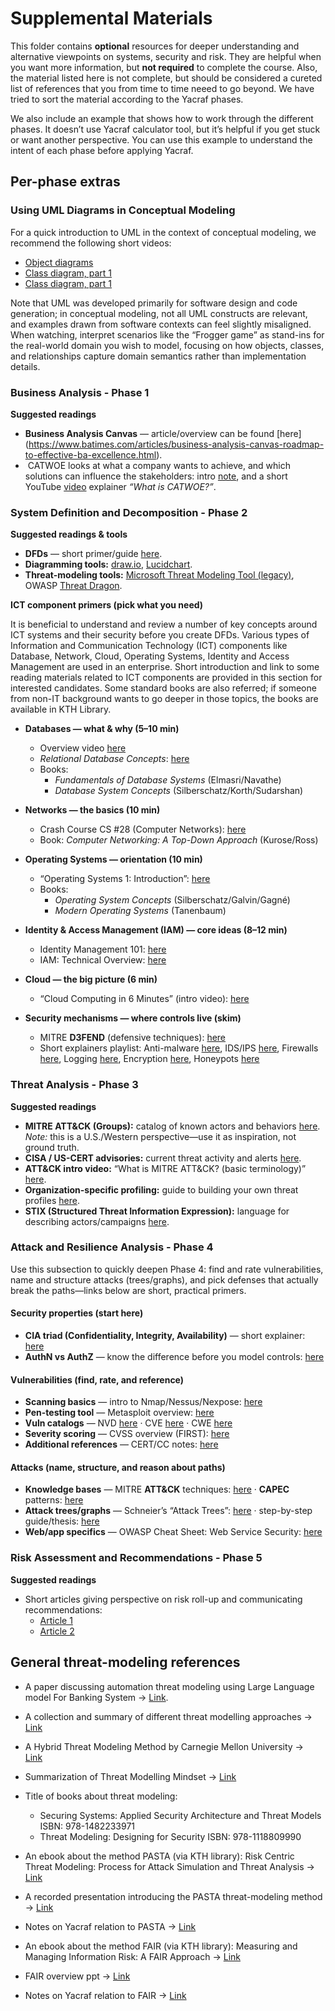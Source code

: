 # Supplemental Materials

This folder contains **optional** resources for deeper understanding and alternative viewpoints on systems, security and risk. They are helpful when you want more information, but **not required** to complete the course. Also, the material listed here is not complete, but should be considered a cureted list of references that you from time to time neeed to go beyond. We have tried to sort the material according to the Yacraf phases.  

We also include an example that shows how to work through the different phases. It doesn’t use Yacraf calculator tool, but it’s helpful if you get stuck or want another perspective. You can use this example to understand the intent of each phase before applying Yacraf.


## Per-phase extras

### Using UML Diagrams in Conceptual Modeling

For a quick introduction to UML in the context of conceptual modeling, we recommend the following short videos:

-  [Object diagrams](https://www.youtube.com/watch?v=OkxNKOAcOC0)
-  [Class diagram, part 1](https://www.youtube.com/watch?v=enx416yT55M)
-  [Class diagram, part 1](https://www.youtube.com/watch?v=KtCQDKZ64sY&pp=QAA%3D)

Note that UML was developed primarily for software design and code generation; in conceptual modeling, not all UML constructs are relevant, and examples drawn from software contexts can feel slightly misaligned. When watching, interpret scenarios like the “Frogger game” as stand-ins for the real-world domain you wish to model, focusing on how objects, classes, and relationships capture domain semantics rather than implementation details.

### Business Analysis - Phase 1 
**Suggested readings**
- **Business Analysis Canvas** — article/overview can be found [here] (https://www.batimes.com/articles/business-analysis-canvas-roadmap-to-effective-ba-excellence.html).
-  CATWOE looks at what a company wants to achieve, and which solutions can influence the stakeholders: intro [note](https://www.toolshero.com/problem-solving/catwoe-analysis/), and a short YouTube [video](https://www.youtube.com/watch?v=lvQYLIzE9gE) explainer *“What is CATWOE?”*.

### System Definition and Decomposition - Phase 2

**Suggested readings & tools**
- **DFDs** — short primer/guide [here](https://www.lucidchart.com/pages/data-flow-diagram).
- **Diagramming tools:** [draw.io](https://www.drawio.com/), [Lucidchart](https://www.lucidchart.com/pages).  
- **Threat-modeling tools:** [Microsoft Threat Modeling Tool (legacy)](https://docs.microsoft.com/en-us/azure/security/azure-security-threat-modeling-tool), OWASP [Threat Dragon](https://www.threatdragon.com/).

**ICT component primers (pick what you need)**

It is beneficial to understand and review a number of key concepts around ICT systems and their security before you create DFDs. Various types of Information and Communication Technology (ICT) components like Database, Network, Cloud, Operating Systems, Identity and Access Management are used in an enterprise. Short introduction and link to some reading materials related to ICT components are provided in this section for interested candidates. Some standard books are also referred; if someone from non-IT background wants to go deeper in those topics, the books are available in KTH Library. 


- **Databases — what & why (5–10 min)**
  - Overview video [here](https://www.youtube.com/watch?v=Tk1t3WKK-ZY)
  - *Relational Database Concepts*: [here](https://www.youtube.com/watch?v=NvrpuBAMddw)
  - Books: 
    - *Fundamentals of Database Systems* (Elmasri/Navathe) 
    - *Database System Concepts* (Silberschatz/Korth/Sudarshan)

- **Networks — the basics (10 min)**
  - Crash Course CS #28 (Computer Networks): [here](https://www.youtube.com/watch?v=3QhU9jd03a0)
  - Book: *Computer Networking: A Top-Down Approach* (Kurose/Ross)

- **Operating Systems — orientation (10 min)**
  - “Operating Systems 1: Introduction”: [here](https://www.youtube.com/watch?v=5AjReRMoG3Y)
  - Books: 
    - *Operating System Concepts* (Silberschatz/Galvin/Gagné)
    - *Modern Operating Systems* (Tanenbaum) 

- **Identity & Access Management (IAM) — core ideas (8–12 min)**
  - Identity Management 101: [here](https://www.youtube.com/watch?v=bBH-bZbnL5Q)
  - IAM: Technical Overview: [here](https://www.youtube.com/watch?v=Tcvsefz5DmA)

- **Cloud — the big picture (6 min)**
  - “Cloud Computing in 6 Minutes” (intro video): [here](https://www.youtube.com/watch?v=M988_fsOSWo)

- **Security mechanisms — where controls live (skim)**
  - MITRE **D3FEND** (defensive techniques): [here](https://d3fend.mitre.org/)
  - Short explainers playlist: Anti-malware [here](https://www.youtube.com/watch?v=2HWediIfbvs), IDS/IPS [here](https://www.youtube.com/watch?v=hEgWPWIuq_s), Firewalls [here](https://www.youtube.com/watch?v=mDKKqPxMpb0), Logging [here](https://www.youtube.com/watch?v=uHEMxTi4YLM), Encryption [here](https://www.youtube.com/watch?v=37zZId-DNlo), Honeypots [here](https://www.youtube.com/watch?v=1PTw-uy6LA0)



### Threat Analysis - Phase 3
**Suggested readings**
- **MITRE ATT&CK (Groups):** catalog of known actors and behaviors [here](https://attack.mitre.org/groups/).  
  *Note:* this is a U.S./Western perspective—use it as inspiration, not ground truth.
- **CISA / US-CERT advisories:** current threat activity and alerts [here](https://www.us-cert.gov).
- **ATT&CK intro video:** “What is MITRE ATT&CK? (basic terminology)” [here](https://www.youtube.com/watch?v=bK5eFF-HgC4&feature=emb_title).
- **Organization-specific profiling:** guide to building your own threat profiles [here](https://www.sans.org/reading-room/whitepapers/threats/creating-threat-profile-organization-35492).
- **STIX (Structured Threat Information Expression):** language for describing actors/campaigns [here](https://oasis-open.github.io/cti-documentation/stix/intro).

### Attack and Resilience Analysis - Phase 4
Use this subsection to quickly deepen Phase 4: find and rate vulnerabilities, name and structure attacks (trees/graphs), and pick defenses that actually break the paths—links below are short, practical primers.

#### Security properties (start here)
- **CIA triad (Confidentiality, Integrity, Availability)** — short explainer: [here](https://www.youtube.com/watch?v=j8FT9WqmuDY)
- **AuthN vs AuthZ** — know the difference before you model controls: [here](https://www.youtube.com/watch?v=u6-sUkoAQ9w)

#### Vulnerabilities (find, rate, and reference)
- **Scanning basics** — intro to Nmap/Nessus/Nexpose: [here](https://www.youtube.com/watch?v=37zZId-DNlo)
- **Pen-testing tool** — Metasploit overview: [here](https://www.metasploit.com/)
- **Vuln catalogs** — NVD [here](https://nvd.nist.gov/) · CVE [here](https://www.cve.org/) · CWE [here](https://cwe.mitre.org/)
- **Severity scoring** — CVSS overview (FIRST): [here]( https://www.first.org/cvss/)
- **Additional references** — CERT/CC notes: [here](https://kb.cert.org/)

#### Attacks (name, structure, and reason about paths)
- **Knowledge bases** — MITRE **ATT&CK** techniques: [here](https://attack.mitre.org/matrices/enterprise/) · **CAPEC** patterns: [here](https://capec.mitre.org/)
- **Attack trees/graphs** — Schneier’s “Attack Trees”: [here](https://www.schneier.com/academic/archives/1999/12/attack_trees.html) · step-by-step guide/thesis: [here](https://essay.utwente.nl/79133/1/Sonderen_MA_EEMCS.pdf)
- **Web/app specifics** — OWASP Cheat Sheet: Web Service Security: [here](https://cheatsheetseries.owasp.org/cheatsheets/Web_Service_Security_Cheat_Sheet.html)

### Risk Assessment and Recommendations - Phase 5

**Suggested readings**
- Short articles giving perspective on risk roll-up and communicating recommendations: 
    - [Article 1](https://www.forbes.com/sites/forbestechcouncil/2023/06/21/roi-for-cybersecurity-how-to-position-security-solutions-as-investments/) 
     - [Article 2](https://www.techrepublic.com/article/how-companies-determine-cybersecurity-budgets/)


## General threat-modeling references
- A paper discussing automation threat modeling using Large Language model For Banking System → [Link](https://arxiv.org/pdf/2411.17058). 
- A collection and summary of different threat modelling approaches → [Link](https://insights.sei.cmu.edu/sei_blog/2018/12/threat-modeling-12-available-methods.html)

- A Hybrid Threat Modeling Method by Carnegie Mellon University -> [Link](https://resources.sei.cmu.edu/asset_files/TechnicalNote/2018_004_001_516627.pdf) 
- Summarization of Threat Modelling Mindset → [Link](https://roberthurlbut.com/r/BSC2017TM)

- Title of books about threat modeling: 
    - Securing Systems: Applied Security Architecture and Threat Models ISBN: 978-1482233971 
    - Threat Modeling: Designing for Security ISBN: 978-1118809990

- An ebook about the method PASTA (via KTH library): Risk Centric Threat Modeling: Process for Attack Simulation and Threat Analysis →  [Link](https://learning.oreilly.com/library/view/risk-centric-threat/9780470500965/c08.xhtml#c8)
- A recorded presentation introducing the PASTA threat-modeling method → [Link](https://www.youtube.com/watch?v=TcwPZKMVZu4)

- Notes on Yacraf relation to PASTA → [Link](https://github.com/KTH-SSAS/EP2791-Cybersecurity-Threat-Modeling-and-Risk-Analysis/blob/master/Supplemental-Materials/Notes_on_Yacraf_relation_to_PASTA.md)

- An ebook about the method FAIR (via KTH library): Measuring and Managing Information Risk: A FAIR Approach → [Link](https://learning.oreilly.com/library/view/measuring-and-managing/9780124202313/XHTML/contents.xhtml)

- FAIR overview ppt -> [Link](https://cdn2.hubspot.net/hubfs/1616664/The%20FAIR%20Model_FINAL_Web%20Only.pdf)

- Notes on Yacraf relation to FAIR → [Link](https://github.com/KTH-SSAS/EP2791-Cybersecurity-Threat-Modeling-and-Risk-Analysis/blob/master/Supplemental-Materials/Notes_on_Yacraf_relation_to_FAIR.md)
